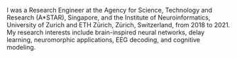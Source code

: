 I was a Research Engineer at the Agency for Science, Technology and Research (A*STAR), Singapore, and the Institute of Neuroinformatics, University of Zurich and ETH Zürich, Zürich, Switzerland, from 2018 to 2021. My research interests include brain-inspired neural networks, delay learning, neuromorphic applications, EEG decoding, and cognitive modeling.


